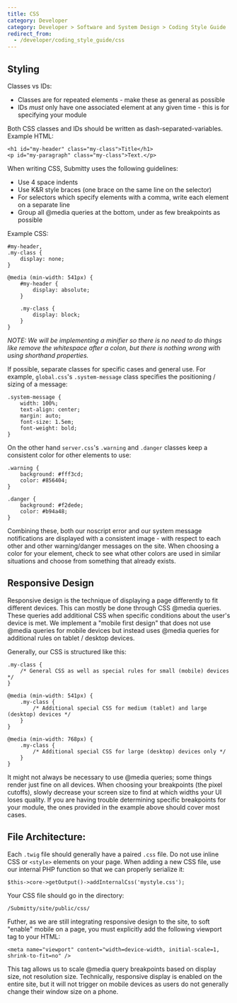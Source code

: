 ```yaml
---
title: CSS
category: Developer
category: Developer > Software and System Design > Coding Style Guide
redirect_from:
  - /developer/coding_style_guide/css
---
```


## Styling

Classes vs IDs:
* Classes are for repeated elements - make these as general as possible
* IDs *must* only have one associated element at any given time - this is for specifying your module

Both CSS classes and IDs should be written as dash-separated-variables. 
Example HTML:
```
<h1 id="my-header" class="my-class">Title</h1>
<p id="my-paragraph" class="my-class">Text.</p>
```

When writing CSS, Submitty uses the following guidelines:
* Use 4 space indents
* Use K&R style braces (one brace on the same line on the selector)
* For selectors which specify elements with a comma, write each element on a separate line
* Group all @media queries at the bottom, under as few breakpoints as possible

Example CSS:
```
#my-header,
.my-class {
    display: none;
}

@media (min-width: 541px) {
    #my-header {
        display: absolute;
    }

    .my-class {
        display: block;
    }
}
```

_NOTE: We will be implementing a minifier so there is no need to do things like remove the whitespace
after a colon, but there is nothing wrong with using shorthand properties._

If possible, separate classes for specific cases and general use. For example, `global.css`'s
`.system-message` class specifies the positioning / sizing of a message:
```
.system-message {
    width: 100%;
    text-align: center;
    margin: auto;
    font-size: 1.5em;
    font-weight: bold;
}
```
On the other hand `server.css`'s `.warning` and `.danger` classes keep a consistent color for other elements to use:
```
.warning {
    background: #fff3cd;
    color: #856404;
}

.danger {
    background: #f2dede;
    color: #b94a48;
}
```

Combining these, both our noscript error and our system message notifications are displayed with a consistent
image - with respect to each other and other warning/danger messages on the site. When choosing a color for 
your element, check to see what other colors are used in similar situations and choose from something that
already exists.

## Responsive Design

Responsive design is the technique of displaying a page differently to fit different devices. This can
mostly be done through CSS @media queries. These queries add additional CSS when specific conditions
about the user's device is met. We implement a "mobile first design" that does not use @media queries for
mobile devices but instead uses @media queries for additional rules on tablet / desktop devices. 

Generally, our CSS is structured like this:
```
.my-class {
    /* General CSS as well as special rules for small (mobile) devices */
}

@media (min-width: 541px) {
    .my-class {
        /* Additional special CSS for medium (tablet) and large (desktop) devices */
    }
}

@media (min-width: 768px) {
    .my-class {
        /* Additional special CSS for large (desktop) devices only */
    }
}
```

It might not always be necessary to use @media queries; some things render just fine on all devices.
When choosing your breakpoints (the pixel cutoffs), slowly decrease your screen size to find at which
widths your UI loses quality. If you are having trouble determining specific breakpoints for your module, 
the ones provided in the example above should cover most cases.

## File Architecture:

Each `.twig` file should generally have a paired `.css` file. Do not use inline CSS or `<style>` elements
on your page. When adding a new CSS file, use our internal PHP function so that we can properly serialize it:
```
$this->core->getOutput()->addInternalCss('mystyle.css');
```
Your CSS file should go in the directory:
```
/Submitty/site/public/css/
```

Futher, as we are still integrating responsive design to the site, to soft "enable" mobile on
a page, you must explicitly add the following viewport tag to your HTML:
```
<meta name="viewport" content="width=device-width, initial-scale=1, shrink-to-fit=no" />
```
This tag allows us to scale @media query breakpoints based on display size, not resolution size. 
Technically, responsive display is enabled on the entire site, but it will not trigger on mobile 
devices as users do not generally change their window size on a phone.